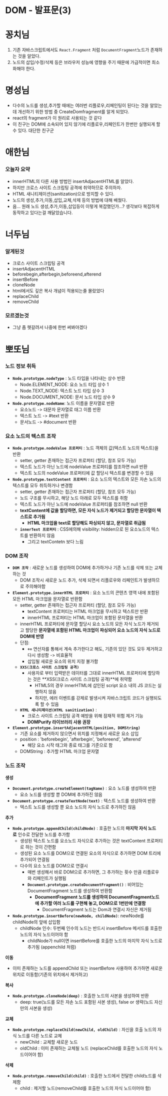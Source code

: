 # DOM - 발표문(3)

# 꽁치님

1. 기존 자바스크립트에서도 `React.Fragment` 처럼 `DocumentFragment`노드가 존재하는 것을 알았다.
2. 노드의 삽입/수정/삭제 등은 브라우저 성능에 영향을 주기 때문에 가급적이면 최소화해야 한다.

# 명성님

- 다수의 노드를  생성,추가할 때에는 여러번 리플로우,리페인팅이 된다는 것을 알았는데 개선하기 위한 방법 중 CreateDomfragment를 알게 되었다.
- react의 fragment가 이 원리로 사용되는 것 같다
- 이 친구는 DOM에 소속되어 있지 않기에 리플로우,리페인트가 한번만 실행되게 할 수 있다.
대단한 친구군

# 애한님

### 오늘자 요약

- innerHTML의 다른 사용 방법인 insertAdjacentHTML를 알았다.
- 하지만 크로스 사이트 스크립팅 공격에 취약하므로 주의하자.
- HTML 새니티제이션(sanitization)으로 방지할 수 있다.
- 노드의 생성,추가,이동,삽입,교체,삭제 등의 방법에 대해 배웠다.
- 음... 원래 노드 생성,추가,이동,삽입등이 이렇게 복잡했던가...? 생각보다 복잡하게 동작하고 있다는걸 깨달았습니다.

# 너두님

### 알게된것

- 크로스 사이트 스크립팅 공격
- insertAdjacentHTML
- beforebegin,afterbegin,beforeend,afterend
- insertBefore
- cloneNode
- html에서도 깊은 복사 개념이 적용되는줄 몰랐었다
- replaceChild
- removeChild

### 모르겠는것

- 그냥 좀 헷갈려서 나중에 한번 써봐야겠다

# 뽀또님

### **노드 정보 취득**

- **`Node.prototype.nodeType`** : 노드 타입을 나타내는 상수 반환
    - Node.ELEMENT_NODE: 요소 노드 타입 상수 1
    - Node.TEXT_NODE: 텍스트 노드 타입 상수 3
    - Node.DOCUMENT_NODE: 문서 노드 타입 상수 9
- **`Node.prototype.nodeName`**: 노드 이름을 문자열로 반환
    - 요소노드 -> 대문자 문자열로 태그 이름 반환
    - 텍스트 노드 -> #text 반환
    - 문서노드 -> #document 반환

### **요소 노드의 텍스트 조작**

- **`Node.prototype.nodeValue 프로퍼티`** : 노드 객체의 값(텍스트 노드의 텍스트)을 반환
    - setter, getter 존재하는 접근자 프로퍼티 (할당, 참조 모두 가능)
    - 텍스트 노드가 아닌 노드에 nodeValue 프로퍼티를 참조하면 null 반환
    - 텍스트 노드의 nodeValue 프로퍼티에 값 할당시 텍스트를 변경할 수 있음
- **`Node.prototype.textContent 프로퍼티`** : 요소 노드의 텍스트와 모든 자손 노드의 텍스트를 모두 취득하거나 변경함
    - setter, getter 존재하는 접근자 프로퍼티 (할당, 참조 모두 가능)
    - 노드 구조를 무시하고, 해당 노드 아래로 모두 텍스트를 취함
    - 텍스트 노드가 아닌 노드에 nodeValue 프로퍼티를 참조하면 null 반환
    - **textContent에 값을 할당하면, 모든 자식 노드가 제거되고 할당한 문자열이 텍스트로 추가됨**
        - **HTML 마크업을 text로 할당해도 파싱되지 않고, 문자열로 취급됨**
    - **`innerText 프로퍼티`** : CSS에의해 visibility: hidden으로 된 요소노드의 텍스트를 반환하지 않음
        - 그리고 textContetn 보다 느림

### **DOM 조작**

- **`DOM 조작`** : 새로운 노드를 생성하여 DOM에 추가하거나 기존 노드를 삭제 또는 교체하는 것
    - DOM 조작시 새로운 노드 추가, 삭제 되면서 리플로우와 리페인트가 발생하므로 주의해야함
- **`Element.prototype.innerHTML 프로퍼티`** : 요소 노드의 콘텐츠 영역 내에 포함된 모든 HTML 마크업을 문자열로 반환함
    - setter, getter 존재하는 접근자 프로퍼티 (할당, 참조 모두 가능)
        - textContent 프로퍼티는 HTML 마크업을 무시하고 텍스트만 반환
        - innerHTML 프로퍼티는 HTML 마크업이 포함된 문자열을 반환
    - innerHTML 프로퍼티에 문자열 할당시 요소 노드의 모든 자식 노드가 제거되고 할당한 **문자열에 포함된 HTML 마크업이 파싱되어 요소 노드의 자식 노드로 DOM에 반영**
    - 단점:
        - **`+=`** 연산자를 통해서 계속 추가한다고 해도, 기존의 있던 것도 모두 제거하고 다시 생성함 -> 비효율적
        - 삽입될 새로운 요소의 위치 지정 불가함
    - **`XXS(크로스 사이트 스크립팅 공격)`**
        - 사용자로 부터 입력받은 데이터를 그대로 innerHTML 프로퍼티에 할당하는 것은 **XSS(크로스 사이트 스크립팅 공격)**에 취약함
            - HTML5의 경우 innerHTML에 삽인된 script 요소 내의 JS 코드는 실행하지 않음
            - 하지만, 에러 이벤트를 강제로 발생시켜 자바스크립트 코드가 실행되도록 할 수 있음
    - **`HTML 새니티제이션(HTML sanitization)`** :
        - 크로스 사이트 스크립팅 공격 예방을 위해 잠재적 위험 제거 기능
        - **DOMPurify 라이브러리 사용 권장**
- **`Element.prototype.insertAdjacentHTML(position, DOMString)`**
    - 기존 요소를 제거하지 않으면서 위치를 지정해서 새로운 요소 삽입
    - position : 'beforebegin', 'afterbegin', 'beforeend', 'afterend'
        - 해당 요소 시작 태그와 종료 태그를 기준으로 함
    - DOMString : 추가할 HTML 마크업 문자열

### **노드 조작**

**생성**

- **`Document.prototype.createElement(tagName)`** : 요소 노드를 생성하여 반환
    - 요소 노드를 생성할 뿐 DOM에 추가하진 않음
- **`Document.prototype.createTextNode(text)`** : 텍스트 노드를 생성하여 반환
    - 텍스트 노드를 생성할 뿐 요소 노드의 자식 노드로 추가하진 않음

**추가**

- **`Node.prototype.appendChild(childNode)`** : 호출한 노드의 **마지막 자식 노드로** 인수로 전달한 노드를 추가함
    - 생성된 텍스트 노드를 요소노드 자식으로 추가하는 것은 textContent 프로퍼티로 하는 것이 간편함
    - 생성된 요소 노드를 DOM으로 연결된 요소의 자식으로 추가하면 DOM 트리에 추가되어 연결됨
    - 다수의 요소 노드를 DOM으로 연결시
        - 매번 생성해서 바로 DOM으로 추가하면, 그 추가하는 횟수 만큼 리플로우와 리페인트가 실행됨
        - **`Document.prototype.createDocumentFragment()`** : 비어있는 DocumentFragment 노드를 생성하여 반환함
            - **DocumentFragment 노드를 생성하여 DocumentFragment노드에 추가할 여러 노드를 구현해 놓고, DOM으로 1번만에 연결함**
                - DocumentFragment 노드는 Dom과 연결시 자신은 제거됨
- **`Node.prototype.insertBefore(newNode, childNode)`**: newNode를 childNode의 앞에 삽입함
    - childNode 인수: 두번째 인수의 노드는 반드시 insertBefore 메서드를 호출한 노드의 자식 노드이어야 함
        - childNode가 null이면 insertBefore를 호출한 노드의 마지막 자식 노드로 추가됨 (appenchild 처럼)

**이동**

- 이미 존재하는 노드를 appendChild 또는 insertBefore 사용하여 추가하면 새로운 위치로 이동함(기존의 위치에서 제거하고)

**복사**

- **`Node.prototype.cloneNode(deep)`** : 호출한 노드의 사본을 생성하여 반환
    - deep: true(노드를 모든 자손 노드 포함된 사본 생성), false or 생략(노드 자신만의 사본을 생성)

**교체**

- **`Node.prototype.replaceChild(newChild, oldChild)`** : 자신을 호출 노드의 자식 노드를 다른 노드로 교체
    - newChild : 교체할 새로운 노드
    - oldChild : 이미 존재하는 교체될 노드 (replaceChild를 호출한 노드의 자식 노드이어야 함)

**삭제**

- **`Node.prototype.removeChild(child)`** : 호출한 노드에서 전달한 child노드를 삭제함
    - child : 제거할 노드(removeChild를 호출한 노드의 자식 노드이어야 함)
